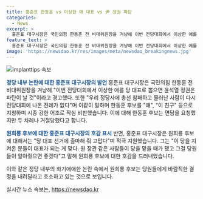 ```yaml
---
title: 홍준표 한동훈 vs 이상한 애 대표 vs 尹 정권 파탄
categories:
  - News
excerpt: >
  홍준표 대구시장은 국민의힘 한동훈 전 비대위원장을 겨냥해 이번 전당대회에서 이상한 애를 당 대표로 뽑으면 윤석열 정권은 파탄이 날 것이라고 경고하며, 원희룡 후보를 적극 지지했다. 또한, 한동훈 후보의 두 차례 면담 요청을 거부한 사실을 언급하고, 원희룡 후보와 나경원 후보가 힘을 합치길 당부하는 발언을 전했다.원희룡 후보는 홍 시장이 나경원 후보와 서로 협력하고 힘을 합치도록 당부했다.
feature_text: >
  홍준표 대구시장은 국민의힘 한동훈 전 비대위원장을 겨냥해 이번 전당대회에서 이상한 애를 당 대표로 뽑으면 윤석열 정권은 파탄이 날 것이라고 경고하며, 원희룡 후보를 적극 지지했다. 또한, 한동훈 후보의 두 차례 면담 요청을 거부한 사실을 언급하고, 원희룡 후보와 나경원 후보가 힘을 합치길 당부하는 발언을 전했다.원희룡 후보는 홍 시장이 나경원 후보와 서로 협력하고 힘을 합치도록 당부했다.
image: 'https://newsdao.kr/res/images/meta/newsdao_breakingnews.jpg'
---
```


<p><img src="https://newsdao.kr/res/images/meta/newsdao_breakingnews.jpg" alt="implanttips 속보" /></p>

<p><b><span style="color: #1a5490;">정당 내부 논란에 대한 홍준표 대구시장의 발언</span></b>
홍준표 대구시장은 국민의힘 한동훈 전 비대위원장을 겨냥해 "이번 전당대회에서 이상한 애를 당 대표로 뽑으면 윤석열 정권은 파탄이 날 것"이라고 경고했다. 또한 "우리 정당사에 총선 참패하고 물러난 사람이 다시 전당대회에 나온 전례가 없다"며 이같이 말하며 한동훈 후보를 "애", "이 친구" 등으로 지칭하며 시종 강한 어조로 작심 비판했습니다. 이에 대해 한동훈 후보는 면담을 요청했지만 두 차례나 거절당했다고 합니다.</p>

<p><b><span style="color: #1a5490;">원희룡 후보에 대한 홍준표 대구시장의 호감 표시</span></b>
반면, 홍준표 대구시장은 원희룡 후보에 대해서는 "당 대표 선거에 출마해 줘 고맙다"며 적극 지원했습니다. 그는 "이 당을 지켜온 분들이 대표가 되는 게 맞다. 원 장관 같은 사람들이 당을 맡을 때가 됐고 그걸 당원들이 알아줬으면 좋겠다"고 말해 원희룡 후보에 대한 호감을 드러내었습니다.</p>

<p>이와 같은 정당 내부의 화기애애한 논란 속에서 원희룡 후보는 당원들에게 바람직한 결정을 내려달라고 호소하고 있는 것으로 보입니다.</p>
실시간 뉴스 속보는, <a href="https://newsdao.kr" rel="dofollow">https://newsdao.kr</a>


